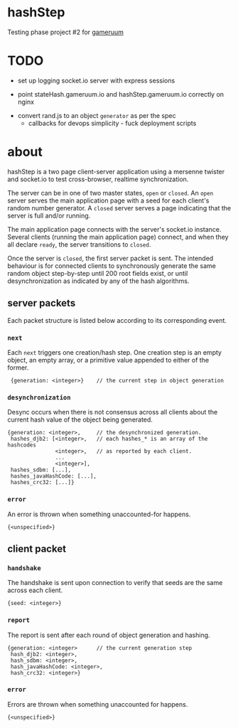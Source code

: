hashStep
========

Testing phase project #2 for [gameruum](gameruum.io)

# TODO

<!-- -->

- set up logging socket.io server with express sessions

<!-- -->

- point stateHash.gameruum.io and hashStep.gameruum.io correctly on nginx

<!-- -->

- convert rand.js to an object `generator` as per the spec
    - callbacks for devops simplicity - fuck deployment scripts

# about

hashStep is a two page client-server application using a mersenne twister and socket.io to test cross-browser, realtime synchronization.

The server can be in one of two master states, `open` or `closed`.
An `open` server serves the main application page with a seed for each client's random number generator.
A `closed` server serves a page indicating that the server is full and/or running.

The main application page connects with the server's socket.io instance.
Several clients (running the main application page) connect, and when they all declare `ready`, the server transitions to `closed`.

Once the server is `closed`, the first server packet is sent.
The intended behaviour is for connected clients to synchronously generate the same random object step-by-step until 200 root fields exist, or until desynchronization as indicated by any of the hash algorithms.

## server packets

Each packet structure is listed below according to its corresponding event.

### `next`
    
Each `next` triggers one creation/hash step.
One creation step is an empty object, an empty array, or a primitive value appended to either of the former.

     {generation: <integer>}    // the current step in object generation

### `desynchronization`

Desync occurs when there is not consensus across all clients about the current hash value of the object being generated.

    {generation: <integer>,     // the desynchronized generation.
     hashes_djb2: [<integer>,   // each hashes_* is an array of the hashcodes
                   <integer>,   // as reported by each client.
                   ...
                   <integer>],
     hashes_sdbm: [...],
     hashes_javaHashCode: [...],
     hashes_crc32: [...]}

### `error`

An error is thrown when something unaccounted-for happens.

    {<unspecified>}

## client packet

### `handshake`

The handshake is sent upon connection to verify that seeds are the same across each client.

    {seed: <integer>}

### `report`

The report is sent after each round of object generation and hashing.

    {generation: <integer>      // the current generation step
     hash_djb2: <integer>,
     hash_sdbm: <integer>,
     hash_javaHashCode: <integer>,
     hash_crc32: <integer>}

### `error`

Errors are thrown when something unaccounted for happens.

    {<unspecified>}
